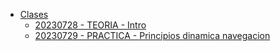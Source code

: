 * [Clases](./README.md)
  - [20230728 - TEORIA - Intro](./20230728/README.md)
  - [20230729 - PRACTICA - Principios dinamica navegacion](./20230729/README.md)